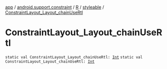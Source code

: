 [app](../../../index.md) / [android.support.constraint](../../index.md) / [R](../index.md) / [styleable](index.md) / [ConstraintLayout_Layout_chainUseRtl](./-constraint-layout_-layout_chain-use-rtl.md)

# ConstraintLayout_Layout_chainUseRtl

`static val ConstraintLayout_Layout_chainUseRtl: `[`Int`](https://kotlinlang.org/api/latest/jvm/stdlib/kotlin/-int/index.html)
`static val ConstraintLayout_Layout_chainUseRtl: `[`Int`](https://kotlinlang.org/api/latest/jvm/stdlib/kotlin/-int/index.html)